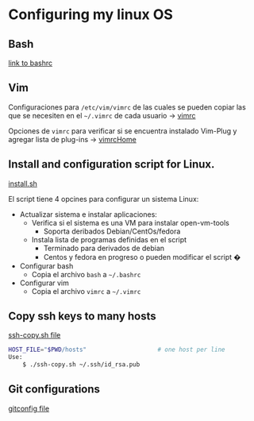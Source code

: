 # Configuring my linux OS

## Bash

[link to bashrc](bashrc)

## Vim

Configuraciones para `/etc/vim/vimrc` de las cuales se pueden copiar las que se necesiten en el `~/.vimrc` de cada usuario -> [vimrc](vimrc)

Opciones de `vimrc` para verificar si se encuentra instalado Vim-Plug y agregar lista de plug-ins -> [vimrcHome](vimrcHome)

## Install and configuration script for Linux.

[install.sh](install.sh)

El script tiene 4 opcines para configurar un sistema Linux:

 - Actualizar sistema e instalar aplicaciones: 
    - Verifica si el sistema es una VM para instalar open-vm-tools
        - Soporta deribados Debian/CentOs/fedora
    - Instala lista de programas definidas en el script 
        - Terminado para derivados de debian
        - Centos y fedora en progreso o pueden modificar el script �
 - Configurar bash
    - Copia el archivo `bash` a `~/.bashrc`
 - Configurar vim
    - Copia el archivo `vimrc` a `~/.vimrc`

## Copy ssh keys to many hosts

[ssh-copy.sh file](ssh-copy.sh)

```bash
HOST_FILE="$PWD/hosts"                    # one host per line
Use:
    $ ./ssh-copy.sh ~/.ssh/id_rsa.pub
```

## Git configurations

[gitconfig file](gitconfig)
